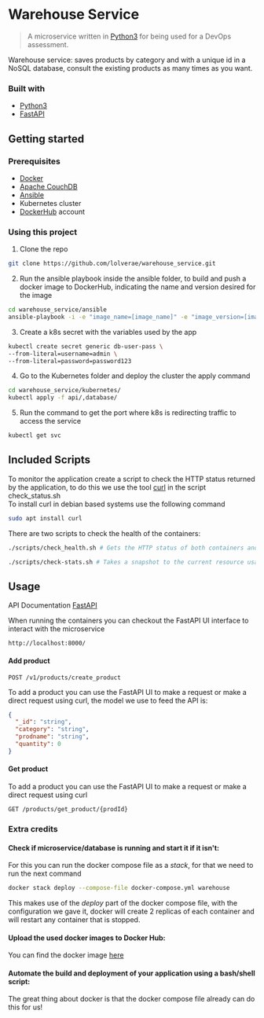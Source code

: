 Warehouse Service
==================

> A microservice written in [Python3](https://www.python.org/download/releases/3.0/) for being used for a DevOps assessment.

Warehouse service: saves products by category and with a unique id in a NoSQL database, consult the existing products as many times as you want.

### Built with

- [Python3](https://www.python.org/download/releases/3.0/)
- [FastAPI](https://fastapi.tiangolo.com/)

Getting started
---------------

### Prerequisites

- [Docker](https://www.docker.com/)
- [Apache CouchDB](http://couchdb.apache.org)
- [Ansible](https://www.ansible.com/)
- Kubernetes cluster
- [DockerHub](https://hub.docker.com/) account

### Using this project
1. Clone the repo
  ```sh
  git clone https://github.com/lolverae/warehouse_service.git
  ```

2. Run the ansible playbook inside the ansible folder, to build and push a docker image to DockerHub, indicating the name and version desired for the image
  ```sh
  cd warehouse_service/ansible
  ansible-playbook -i -e "image_name=[image_name]" -e "image_version=[imagr_version]" main.yml
  ```
3. Create a k8s secret with the variables used by the app
```sh
kubectl create secret generic db-user-pass \
--from-literal=username=admin \
--from-literal=password=password123
```
4. Go to the Kubernetes folder and deploy the cluster the apply command
```sh
cd warehouse_service/kubernetes/
kubectl apply -f api/,database/
```
5. Run the command to get the port where k8s is redirecting traffic to access the service
```sh
kubectl get svc
```



Included Scripts
----------------

To monitor the application create a script to check the HTTP status returned by the application, to do this we use the tool [curl](https://curl.se/docs/manual.html) in the script check_status.sh  
To install curl in debian based systems use the following command

   ```sh
   sudo apt install curl
   ```
There are two scripts to check the health of the containers:
  ```sh
  ./scripts/check_health.sh # Gets the HTTP status of both containers and lets you know if there is a problem with them
  ```
  
  ```sh
  ./scripts/check-stats.sh # Takes a snapshot to the current resource usage statistics for the containers running
  ```
  

Usage
-----
API Documentation [FastAPI](https://fastapi.tiangolo.com/)

When running the containers you can checkout the FastAPI UI interface to interact with the microservice
```
http://localhost:8000/
```

#### Add product
```
POST /v1/products/create_product
```
To add a product you can use the FastAPI UI to make a request or make a direct request using curl, the model we use to feed the API is:

```json
{
  "_id": "string",
  "category": "string",
  "prodname": "string",
  "quantity": 0
}
```

#### Get product
To add a product you can use the FastAPI UI to make a request or make a direct request using curl
```
GET /products/get_product/{prodId}
```

### Extra credits

#### Check if microservice/database is running and start it if it isn't:
For this you can run the docker compose file as a *stack*, for that we need to run the next command
```sh
docker stack deploy --compose-file docker-compose.yml warehouse
```
This makes use of the *deploy* part of the docker compose file, with the configuration we gave it, docker will create 2 replicas of each container and will restart any container that is stopped.


#### Upload the used docker images to Docker Hub:
You can find the docker image [here](https://hub.docker.com/repository/docker/lolverae/warehouse_service)


#### Automate the build and deployment of your application using a bash/shell script:

The great thing about docker is that the docker compose file already can do this for us!

